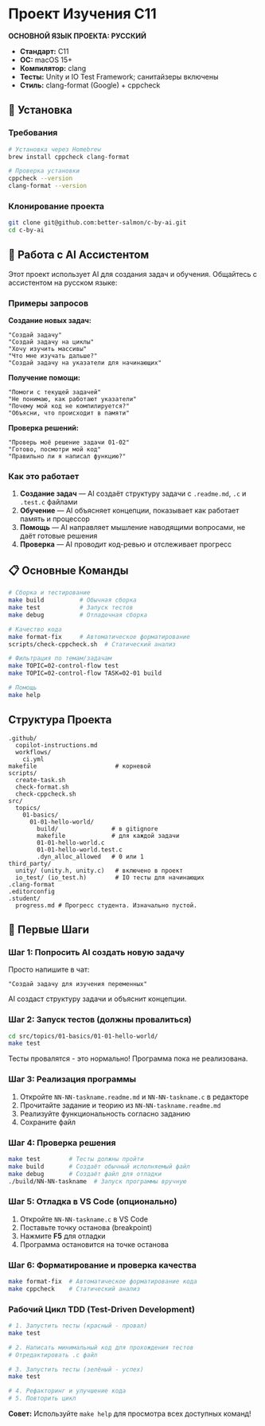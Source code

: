 # Проект Изучения C11

**ОСНОВНОЙ ЯЗЫК ПРОЕКТА: РУССКИЙ**

- **Стандарт:** C11
- **ОС:** macOS 15+
- **Компилятор:** clang
- **Тесты:** Unity и IO Test Framework; санитайзеры включены
- **Стиль:** clang-format (Google) + cppcheck

## 🚀 Установка

### Требования

```bash
# Установка через Homebrew
brew install cppcheck clang-format

# Проверка установки
cppcheck --version
clang-format --version
```

### Клонирование проекта

```bash
git clone git@github.com:better-salmon/c-by-ai.git
cd c-by-ai
```

## 🤖 Работа с AI Ассистентом

Этот проект использует AI для создания задач и обучения. Общайтесь с ассистентом на русском языке:

### Примеры запросов

**Создание новых задач:**

```
"Создай задачу"
"Создай задачу на циклы"
"Хочу изучить массивы"
"Что мне изучать дальше?"
"Создай задачу на указатели для начинающих"
```

**Получение помощи:**

```
"Помоги с текущей задачей"
"Не понимаю, как работают указатели"
"Почему мой код не компилируется?"
"Объясни, что происходит в памяти"
```

**Проверка решений:**

```
"Проверь моё решение задачи 01-02"
"Готово, посмотри мой код"
"Правильно ли я написал функцию?"
```

### Как это работает

1. **Создание задач** — AI создаёт структуру задачи с `.readme.md`, `.c` и `.test.c` файлами
2. **Обучение** — AI объясняет концепции, показывает как работает память и процессор
3. **Помощь** — AI направляет мышление наводящими вопросами, не даёт готовые решения
4. **Проверка** — AI проводит код-ревью и отслеживает прогресс

## 📋 Основные Команды

```bash
# Сборка и тестирование
make build          # Обычная сборка
make test           # Запуск тестов
make debug          # Отладочная сборка

# Качество кода
make format-fix     # Автоматическое форматирование
scripts/check-cppcheck.sh  # Статический анализ

# Фильтрация по темам/задачам
make TOPIC=02-control-flow test
make TOPIC=02-control-flow TASK=02-01 build

# Помощь
make help
```

## Структура Проекта

```
.github/
  copilot-instructions.md
  workflows/
    ci.yml
makefile                      # корневой
scripts/
  create-task.sh
  check-format.sh
  check-cppcheck.sh
src/
  topics/
    01-basics/
      01-01-hello-world/
        build/               # в gitignore
        makefile             # для каждой задачи
        01-01-hello-world.c
        01-01-hello-world.test.c
        .dyn_alloc_allowed   # 0 или 1
third_party/
  unity/ (unity.h, unity.c)   # включено в проект
  io_test/ (io_test.h)        # IO тесты для начинающих
.clang-format
.editorconfig
.student/
  progress.md # Прогресс студента. Изначально пустой.
```

## 🚀 Первые Шаги

### Шаг 1: Попросить AI создать новую задачу

Просто напишите в чат:

```
"Создай задачу для изучения переменных"
```

AI создаст структуру задачи и объяснит концепции.

### Шаг 2: Запуск тестов (должны провалиться)

```bash
cd src/topics/01-basics/01-01-hello-world/
make test
```

Тесты провалятся - это нормально! Программа пока не реализована.

### Шаг 3: Реализация программы

1. Откройте `NN-NN-taskname.readme.md` и `NN-NN-taskname.c` в редакторе
2. Прочитайте задание и теорию из `NN-NN-taskname.readme.md`
3. Реализуйте функциональность согласно заданию
4. Сохраните файл

### Шаг 4: Проверка решения

```bash
make test        # Тесты должны пройти
make build       # Создаёт обычный исполняемый файл
make debug       # Создаёт файл для отладки
./build/NN-NN-taskname  # Запуск программы вручную
```

### Шаг 5: Отладка в VS Code (опционально)

1. Откройте `NN-NN-taskname.c` в VS Code
2. Поставьте точку останова (breakpoint)
3. Нажмите **F5** для отладки
4. Программа остановится на точке останова

### Шаг 6: Форматирование и проверка качества

```bash
make format-fix  # Автоматическое форматирование кода
make cppcheck    # Статический анализ
```

### Рабочий Цикл TDD (Test-Driven Development)

```bash
# 1. Запустить тесты (красный - провал)
make test

# 2. Написать минимальный код для прохождения тестов
# Отредактировать .c файл

# 3. Запустить тесты (зелёный - успех)
make test

# 4. Рефакторинг и улучшение кода
# 5. Повторить цикл
```

**Совет:** Используйте `make help` для просмотра всех доступных команд!
